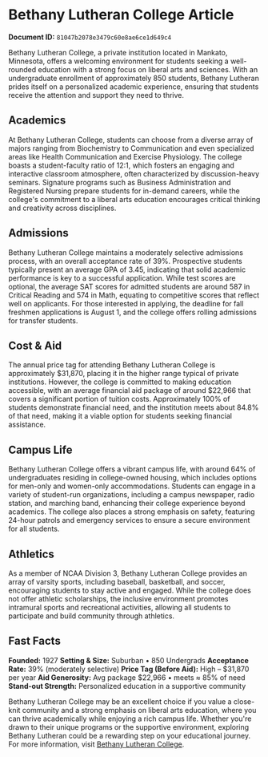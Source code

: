# Bethany Lutheran College Article

**Document ID:** `81047b2078e3479c60e8ae6ce1d649c4`

Bethany Lutheran College, a private institution located in Mankato, Minnesota, offers a welcoming environment for students seeking a well-rounded education with a strong focus on liberal arts and sciences. With an undergraduate enrollment of approximately 850 students, Bethany Lutheran prides itself on a personalized academic experience, ensuring that students receive the attention and support they need to thrive.

## Academics
At Bethany Lutheran College, students can choose from a diverse array of majors ranging from Biochemistry to Communication and even specialized areas like Health Communication and Exercise Physiology. The college boasts a student-faculty ratio of 12:1, which fosters an engaging and interactive classroom atmosphere, often characterized by discussion-heavy seminars. Signature programs such as Business Administration and Registered Nursing prepare students for in-demand careers, while the college's commitment to a liberal arts education encourages critical thinking and creativity across disciplines.

## Admissions
Bethany Lutheran College maintains a moderately selective admissions process, with an overall acceptance rate of 39%. Prospective students typically present an average GPA of 3.45, indicating that solid academic performance is key to a successful application. While test scores are optional, the average SAT scores for admitted students are around 587 in Critical Reading and 574 in Math, equating to competitive scores that reflect well on applicants. For those interested in applying, the deadline for fall freshmen applications is August 1, and the college offers rolling admissions for transfer students.

## Cost & Aid
The annual price tag for attending Bethany Lutheran College is approximately $31,870, placing it in the higher range typical of private institutions. However, the college is committed to making education accessible, with an average financial aid package of around $22,966 that covers a significant portion of tuition costs. Approximately 100% of students demonstrate financial need, and the institution meets about 84.8% of that need, making it a viable option for students seeking financial assistance.

## Campus Life
Bethany Lutheran College offers a vibrant campus life, with around 64% of undergraduates residing in college-owned housing, which includes options for men-only and women-only accommodations. Students can engage in a variety of student-run organizations, including a campus newspaper, radio station, and marching band, enhancing their college experience beyond academics. The college also places a strong emphasis on safety, featuring 24-hour patrols and emergency services to ensure a secure environment for all students.

## Athletics
As a member of NCAA Division 3, Bethany Lutheran College provides an array of varsity sports, including baseball, basketball, and soccer, encouraging students to stay active and engaged. While the college does not offer athletic scholarships, the inclusive environment promotes intramural sports and recreational activities, allowing all students to participate and build community through athletics.

## Fast Facts
**Founded:** 1927
**Setting & Size:** Suburban • 850 Undergrads
**Acceptance Rate:** 39% (moderately selective)
**Price Tag (Before Aid):** High – $31,870 per year
**Aid Generosity:** Avg package $22,966 • meets ≈ 85% of need
**Stand-out Strength:** Personalized education in a supportive community

Bethany Lutheran College may be an excellent choice if you value a close-knit community and a strong emphasis on liberal arts education, where you can thrive academically while enjoying a rich campus life. Whether you're drawn to their unique programs or the supportive environment, exploring Bethany Lutheran could be a rewarding step on your educational journey. For more information, visit [Bethany Lutheran College](https://www.petersons.com/college-search/bethany-lutheran-college-000_10002060.aspx).
